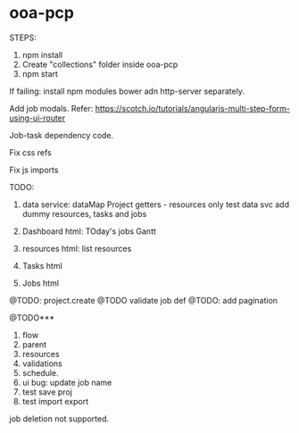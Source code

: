 # ooa-pcp

STEPS:
1. npm install
2. Create "collections" folder inside ooa-pcp
3. npm start

If failing: install npm modules bower adn http-server separately.

Add job modals. Refer: https://scotch.io/tutorials/angularjs-multi-step-form-using-ui-router

Job-task dependency code.

Fix css refs

Fix js imports

TODO:
1. data service:
	dataMap
	Project getters - resources only
	test data svc
	add dummy resources, tasks and jobs

2. Dashboard html:
	TOday's jobs
	Gantt

3. resources html:
	list resources

4. Tasks html

5. Jobs html

@TODO: project.create
@TODO validate job def
@TODO: add pagination

@TODO***
1. flow
2. parent
3. resources
3. validations
4. schedule.
5. ui bug: update job name
6. test save proj
7. test import export

job deletion not supported.